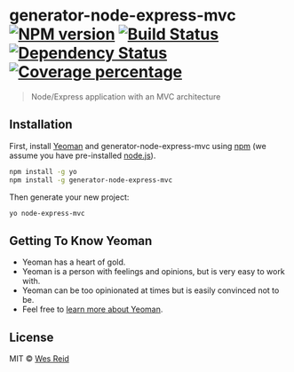 # generator-node-express-mvc [![NPM version][npm-image]][npm-url] [![Build Status][travis-image]][travis-url] [![Dependency Status][daviddm-image]][daviddm-url] [![Coverage percentage][coveralls-image]][coveralls-url]
> Node/Express application with an MVC architecture

## Installation

First, install [Yeoman](http://yeoman.io) and generator-node-express-mvc using [npm](https://www.npmjs.com/) (we assume you have pre-installed [node.js](https://nodejs.org/)).

```bash
npm install -g yo
npm install -g generator-node-express-mvc
```

Then generate your new project:

```bash
yo node-express-mvc
```

## Getting To Know Yeoman

 * Yeoman has a heart of gold.
 * Yeoman is a person with feelings and opinions, but is very easy to work with.
 * Yeoman can be too opinionated at times but is easily convinced not to be.
 * Feel free to [learn more about Yeoman](http://yeoman.io/).

## License

MIT © [Wes Reid](http://bwreid.github.io)


[npm-image]: https://badge.fury.io/js/generator-node-express-mvc.svg
[npm-url]: https://npmjs.org/package/generator-node-express-mvc
[travis-image]: https://travis-ci.org/bwreid/generator-node-express-mvc.svg?branch=master
[travis-url]: https://travis-ci.org/bwreid/generator-node-express-mvc
[daviddm-image]: https://david-dm.org/bwreid/generator-node-express-mvc.svg?theme=shields.io
[daviddm-url]: https://david-dm.org/bwreid/generator-node-express-mvc
[coveralls-image]: https://coveralls.io/repos/bwreid/generator-node-express-mvc/badge.svg
[coveralls-url]: https://coveralls.io/r/bwreid/generator-node-express-mvc
